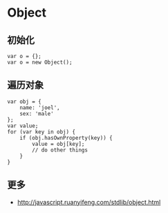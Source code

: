 # Object
## 初始化
```
var o = {};
var o = new Object();
```

## 遍历对象
```
var obj = {
    name: 'joel',
    sex: 'male'
};
var value;
for (var key in obj) {
    if (obj.hasOwnProperty(key)) {
        value = obj[key];
        // do other things
    }
}
```

## 更多
* http://javascript.ruanyifeng.com/stdlib/object.html
